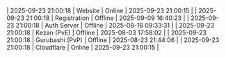 | 2025-09-23 21:00:18 | Website | Online | 2025-09-23 21:00:15 |
| 2025-09-23 21:00:18 | Registration | Offline | 2025-09-09 16:40:23 |
| 2025-09-23 21:00:18 | Auth Server | Offline | 2025-08-18 09:33:31 |
| 2025-09-23 21:00:18 | Kezan (PvE) | Offline | 2025-08-03 17:58:02 |
| 2025-09-23 21:00:18 | Gurubashi (PvP) | Offline | 2025-08-23 21:44:06 |
| 2025-09-23 21:00:18 | Cloudflare | Online | 2025-09-23 21:00:15 |
